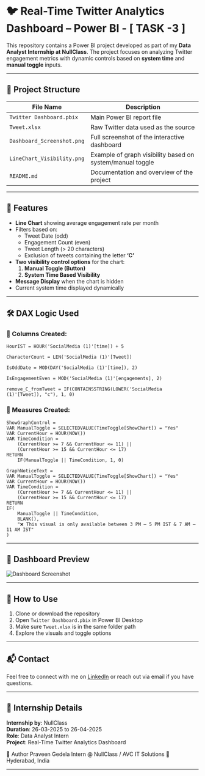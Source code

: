 
# 🐦 Real-Time Twitter Analytics Dashboard – Power BI - [ TASK -3 ]

This repository contains a Power BI project developed as part of my **Data Analyst Internship at NullClass**. The project focuses on analyzing Twitter engagement metrics with dynamic controls based on **system time** and **manual toggle** inputs.

---

## 📁 Project Structure

| File Name                    | Description                                               |
|-----------------------------|-----------------------------------------------------------|
| `Twitter Dashboard.pbix`    | Main Power BI report file                                 |
| `Tweet.xlsx`                | Raw Twitter data used as the source                       |
| `Dashboard_Screenshot.png`  | Full screenshot of the interactive dashboard              |
| `LineChart_Visibility.png`  | Example of graph visibility based on system/manual toggle |
| `README.md`                 | Documentation and overview of the project                 |

---

## 🧠 Features

- **Line Chart** showing average engagement rate per month
- Filters based on:
  - Tweet Date (odd)
  - Engagement Count (even)
  - Tweet Length (> 20 characters)
  - Exclusion of tweets containing the letter **‘C’**
- **Two visibility control options** for the chart:
  1. **Manual Toggle (Button)**
  2. **System Time Based Visibility**
- **Message Display** when the chart is hidden
- Current system time displayed dynamically

---

## 🛠️ DAX Logic Used

### 🔹 Columns Created:

```dax
HourIST = HOUR('SocialMedia (1)'[time]) + 5

CharacterCount = LEN('SocialMedia (1)'[Tweet])

IsOddDate = MOD(DAY('SocialMedia (1)'[time]), 2)

IsEngagementEven = MOD('SocialMedia (1)'[engagements], 2)

remove_C_fromTweet = IF(CONTAINSSTRING(LOWER('SocialMedia (1)'[Tweet]), "c"), 1, 0)
```

### 🔹 Measures Created:

```dax
ShowGraphControl =
VAR ManualToggle = SELECTEDVALUE(TimeToggle[ShowChart]) = "Yes"
VAR CurrentHour = HOUR(NOW())
VAR TimeCondition =
    (CurrentHour >= 7 && CurrentHour <= 11) ||
    (CurrentHour >= 15 && CurrentHour <= 17)
RETURN
    IF(ManualToggle || TimeCondition, 1, 0)
```

```dax
GraphNoticeText =
VAR ManualToggle = SELECTEDVALUE(TimeToggle[ShowChart]) = "Yes"
VAR CurrentHour = HOUR(NOW())
VAR TimeCondition =
    (CurrentHour >= 7 && CurrentHour <= 11) ||
    (CurrentHour >= 15 && CurrentHour <= 17)
RETURN
IF(
    ManualToggle || TimeCondition,
    BLANK(),
    "❌ This visual is only available between 3 PM – 5 PM IST & 7 AM – 11 AM IST"
)
```

---

## 📸 Dashboard Preview

![Dashboard Screenshot](./Dashboard_Screenshot.png)

---

## 🚀 How to Use

1. Clone or download the repository
2. Open `Twitter Dashboard.pbix` in Power BI Desktop
3. Make sure `Tweet.xlsx` is in the same folder path
4. Explore the visuals and toggle options

---

## 📬 Contact

Feel free to connect with me on [LinkedIn](#) or reach out via email if you have questions.

---

## 🏅 Internship Details

**Internship by**: NullClass  
**Duration**: 26-03-2025 to 26-04-2025  
**Role**: Data Analyst Intern  
**Project**: Real-Time Twitter Analytics Dashboard

📌 Author
Praveen Gedela
Intern @ NullClass / AVC IT Solutions
📍 Hyderabad, India



---
